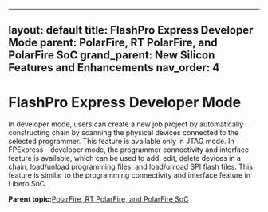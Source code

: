 
---
layout: default
title: FlashPro Express Developer Mode
parent: PolarFire, RT PolarFire, and PolarFire SoC
grand_parent: New Silicon Features and Enhancements
nav_order: 4
---
# FlashPro Express Developer Mode

In developer mode, users can create a new job project by automatically constructing chain by scanning the physical devices connected to the selected programmer. This feature is available only in JTAG mode. In FPExpress - developer mode, the programmer connectivity and interface feature is available, which can be used to add, edit, delete devices in a chain, load/unload programming files, and load/unload SPI flash files. This feature is similar to the programming connectivity and interface feature in Libero SoC.

**Parent topic:**[PolarFire, RT PolarFire, and PolarFire SoC](GUID-FD2E56AA-67B5-4642-BA0B-63904E515EA3.md)

